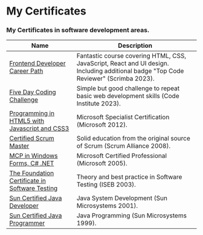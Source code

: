 # My Certificates

### My Certificates in software development areas.

| Name                           | Description                                                               |
| ------------------------------ | ------------------------------------------------------------------------- |
| [Frontend Developer Career Path](./2023-FDCP.pdf)  | Fantastic course covering HTML, CSS, JavaScript, React and UI design. Including additional badge "Top Code Reviewer" (Scrimba 2023). |
| [Five Day Coding Challenge](./2023-FDCC.pdf) | Simple but good challenge to repeat basic web development skills (Code Institute 2023). |
| [Programming in HTML5 with Javascript and CSS3](./2012-MS.jpg) | Microsoft Specialist Certification (Microsoft 2012). |
| [Certified Scrum Master](./2008-SM.jpg) | Solid education from the original source of Scrum (Scrum Alliance 2008). |
| [ MCP in Windows Forms, C# .NET](./2005-MCP.jpg) | Microsoft Certified Professional (Microsoft 2005). |
| [The Foundation Certificate in Software Testing](./2003-ISEB.jpg) | Theory and best practice in Software Testing (ISEB 2003). |
| [Sun Certified Java Developer](./2001-SCJD.jpg) | Java System Development (Sun Microsystems 2001). |
| [Sun Certified Java Programmer](./1999-SCJP.jpg)  | Java Programming (Sun Microsystems 1999). |
